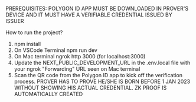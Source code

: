 PREREQUISITES: POLYGON ID APP MUST BE DOWNLOADED IN PROVER'S DEVICE AND IT MUST HAVE A VERIFIABLE CREDENTIAL ISSUED BY ISSUER

How to run the project?

1) npm install 
2) On VSCode Terminal npm run dev
3) On Mac terminal ngrok http 3000 (for localhost:3000)
4) Update the NEXT_PUBLIC_DEVELOPMENT_URL in the .env.local file with your ngrok "Forwarding" URL seen on Mac terminal
5) Scan the QR code from the Polygon ID app to kick off the verification process.
PROVER HAS TO PROVE HE/SHE IS BORN BEFORE 1 JAN 2023 WITHOUT SHOWING HIS ACTUAL CREDENTIAL. ZK PROOF IS AUTOMATICALLY CREATED


